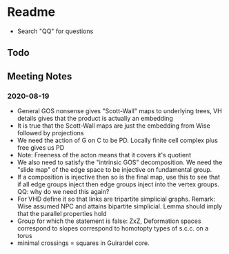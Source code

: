 # Readme

- Search "QQ" for questions

## Todo

## Meeting Notes

### 2020-08-19

- General GOS nonsense gives "Scott-Wall" maps to underlying trees, VH details gives that the product is actually an embedding
- It is true that the Scott-Wall maps are just the embedding from Wise followed by projections
- We need the action of G on C to be PD. Locally finite cell complex plus free gives us PD
- Note: Freeness of the acton means that it covers it's quotient
- We also need to satisfy the "intrinsic GOS" decomposition. We need the "slide map" of the edge space to be injective on fundamental group.
- If a composition is injective then so is the final map, use this to see that if all edge groups inject then edge groups inject into the vertex groups. QQ: why do we need this again?
- For VHD define it so that links are tripartite simplicial graphs. Remark: Wise assumed NPC and attains bipartite simplicial. Lemma should imply that the parallel properties hold
- Group for which the statement is false: ZxZ, Deformation spaces correspond to slopes correspond to homotopty types of s.c.c. on a torus
- minimal crossings = squares in Guirardel core.

